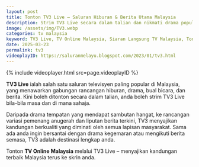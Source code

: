 ```yaml
---
layout: post
title: Tonton TV3 Live – Saluran Hiburan & Berita Utama Malaysia
description: Strim TV3 Live secara dalam talian dan nikmati drama popular, rancangan hiburan, serta berita terkini Malaysia – semuanya di satu tempat.
image: /assets/img/TV3.webp
categories: tv malaysia
keyword: TV3 Live, TV Online Malaysia, Siaran Langsung TV Malaysia, Tonton TV3 Online, Strim TV3 Malaysia
date: 2025-03-23
permalink: tv3
videoplayID: https://saluranmelayu.blogspot.com/2023/01/tv3.html
---
```


{% include videoplayer.html
  src=page.videoplayID
%}

**TV3 Live** ialah salah satu saluran televisyen paling popular di Malaysia, yang menawarkan gabungan rancangan hiburan, drama, bual bicara, dan berita. Kini boleh ditonton secara dalam talian, anda boleh strim TV3 Live bila-bila masa dan di mana sahaja.

Daripada drama tempatan yang mendapat sambutan hangat, ke rancangan variasi pemenang anugerah dan liputan berita terkini, TV3 menyajikan kandungan berkualiti yang diminati oleh semua lapisan masyarakat. Sama ada anda ingin bersantai dengan drama kegemaran atau mengikuti berita semasa, TV3 adalah destinasi lengkap anda.

Tonton **TV Online Malaysia** melalui TV3 Live – menyajikan kandungan terbaik Malaysia terus ke skrin anda.
